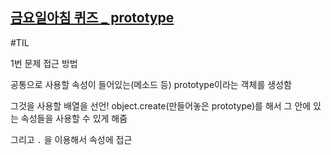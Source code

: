 ## [금요일아침 퀴즈 _ prototype](https://repl.it/@victoryjkkim92/prototype-quiz)





#TIL

1번 문제 접근 방법

공통으로 사용할 속성이 들어있는(메소드 등) prototype이라는 객체를 생성함

그것을 사용할 배열을 선언! object.create(만들어놓은 prototype)를 해서 그 안에 있는 속성들을 사용할 수 있게 해줌

그리고 `.` 을 이용해서 속성에 접근

